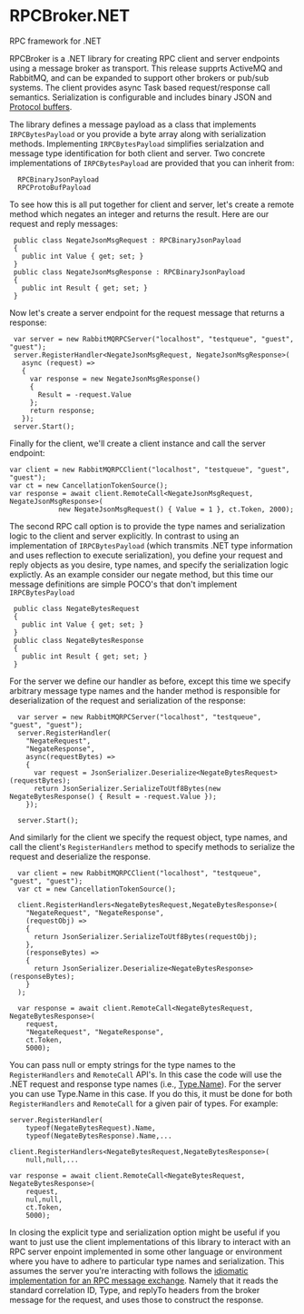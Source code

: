 # RPCBroker.NET
RPC framework for .NET

RPCBroker is a .NET library for creating RPC client and server endpoints using a message broker as transport. This release supprts ActiveMQ and RabbitMQ, and can be expanded to support other brokers or pub/sub systems. The client provides async Task based request/response call semantics. Serialization is configurable and includes binary JSON and [Protocol buffers](https://github.com/protobuf-net/protobuf-net). 

The library defines a message payload as a class that implements `IRPCBytesPayload` or you provide a byte array along with serialization methods. Implementing `IRPCBytesPayload` simplifies serialzation and message type identification for both client and server. Two concrete implementations of `IRPCBytesPayload` are provided that you can inherit from:
```
  RPCBinaryJsonPayload
  RPCProtoBufPayload
```

To see how this is all put together for client and server, let's create a remote method which negates an integer and returns the result. Here are our request and reply messages:
```
 public class NegateJsonMsgRequest : RPCBinaryJsonPayload
 {
   public int Value { get; set; }
 }
 public class NegateJsonMsgResponse : RPCBinaryJsonPayload
 {
   public int Result { get; set; }
 }
```
 Now let's create a server endpoint for the request message that returns a response:
```
 var server = new RabbitMQRPCServer("localhost", "testqueue", "guest", "guest");
 server.RegisterHandler<NegateJsonMsgRequest, NegateJsonMsgResponse>(
   async (request) =>
   {
     var response = new NegateJsonMsgResponse()
     {
       Result = -request.Value
     };
     return response;
   });
 server.Start();
```
Finally for the client, we'll create a client instance and call the server endpoint:
```
var client = new RabbitMQRPCClient("localhost", "testqueue", "guest", "guest");
var ct = new CancellationTokenSource();
var response = await client.RemoteCall<NegateJsonMsgRequest, NegateJsonMsgResponse>(
            new NegateJsonMsgRequest() { Value = 1 }, ct.Token, 2000);
```

The second RPC call option is to provide the type names and serialization logic to the client and server explicitly. In contrast to using an implementation of `IRPCBytesPayload` (which transmits .NET type information and uses reflection to execute serialization), you define your request and reply objects as you desire, type names, and specify the serialization logic explictly. As an example consider our negate method, but this time our message definitions are simple POCO's that don't implement `IRPCBytesPayload`
```
 public class NegateBytesRequest 
 {
   public int Value { get; set; }
 }
 public class NegateBytesResponse 
 {
   public int Result { get; set; }
 }
```
For the server we define our handler as before, except this time we specify arbitrary message type names and the hander method is responsible for deserialization of the request and serialization of the response:
```
  var server = new RabbitMQRPCServer("localhost", "testqueue", "guest", "guest");
  server.RegisterHandler(
    "NegateRequest",
    "NegateResponse",
    async(requestBytes) =>
    {
      var request = JsonSerializer.Deserialize<NegateBytesRequest>(requestBytes);
      return JsonSerializer.SerializeToUtf8Bytes(new NegateBytesResponse() { Result = -request.Value });
    });

  server.Start();
```
And similarly for the client we specify the request object, type names, and call the client's `RegisterHandlers` method to specify methods to serialize the request and deserialize the response.
```
  var client = new RabbitMQRPCClient("localhost", "testqueue", "guest", "guest");
  var ct = new CancellationTokenSource();
  
  client.RegisterHandlers<NegateBytesRequest,NegateBytesResponse>(
    "NegateRequest", "NegateResponse",
    (requestObj) =>
    {
      return JsonSerializer.SerializeToUtf8Bytes(requestObj);
    },
    (responseBytes) =>
    {
      return JsonSerializer.Deserialize<NegateBytesResponse>(responseBytes);
    }
  );
  
  var response = await client.RemoteCall<NegateBytesRequest, NegateBytesResponse>(
    request,
    "NegateRequest", "NegateResponse",
    ct.Token,
    5000);
```
You can pass null or empty strings for the type names to the `RegisterHandlers` and `RemoteCall` API's. In this case the code will use the .NET request and response type names (i.e., [Type.Name](https://docs.microsoft.com/en-us/dotnet/api/system.type.name?view=netstandard-1.6&viewFallbackFrom=net-5.0)). For the server you can use Type.Name in this case. If you do this, it must be done for both `RegisterHandlers` and `RemoteCall` for a given pair of types. For example:
```
server.RegisterHandler(
    typeof(NegateBytesRequest).Name,
    typeof(NegateBytesResponse).Name,...
    
client.RegisterHandlers<NegateBytesRequest,NegateBytesResponse>(
    null,null,...

var response = await client.RemoteCall<NegateBytesRequest, NegateBytesResponse>(
    request,
    nul,null,
    ct.Token,
    5000);
```
In closing the explicit type and serialization option might be useful if you want to just use the client implementations of this library to interact with an RPC server enpoint implemented in some other language or environment where you have to adhere to particular type names and serialization. This assumes the server you're interacting with follows the [idiomatic implementation for an RPC message exchange](https://www.rabbitmq.com/tutorials/tutorial-six-python.html). Namely that it reads the standard correlation ID, Type, and replyTo headers from the broker message for the request, and uses those to construct the response.






 
